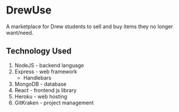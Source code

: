 # DrewUse
A marketplace for Drew students to sell and buy items they no longer want/need.

## Technology Used

1. NodeJS - backend language
2. Express - web framework
    * Handlebars 
3. MongoDB - database
4. React - frontend js library
5. Heroku - web hosting
6. GitKraken - project management 
